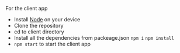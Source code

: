 For the client app
- Install [Node](https://nodejs.org/en/download/) on your device
- Clone the repository
- cd to client directory
- Install all the dependencies from packeage.json  `npm i` `npm install`
- `npm start` to start the client app
    
